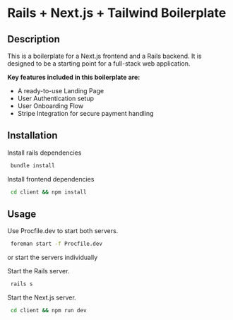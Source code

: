 # Rails + Next.js + Tailwind Boilerplate

## Description

This is a boilerplate for a Next.js frontend and a Rails backend. It is designed to be a starting point for a full-stack web application.

**Key features included in this boilerplate are:**
  - A ready-to-use Landing Page
  - User Authentication setup
  - User Onboarding Flow
  - Stripe Integration for secure payment handling

## Installation

Install rails dependencies
```bash
 bundle install
```

Install frontend dependencies
```bash
 cd client && npm install
```

## Usage

Use Procfile.dev to start both servers.
```bash
 foreman start -f Procfile.dev
```


or start the servers individually


Start the Rails server.
```bash
 rails s
```

Start the Next.js server.
```bash
 cd client && npm run dev
```
